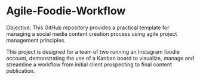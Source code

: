 # Agile-Foodie-Workflow

Objective: This GitHub repository provides a practical template for managing a social media content creation process using agile project management principles.

This project is designed for a team of two running an Instagram foodie account, demonstrating the use of a Kanban board to visualize, manage and streamline a workflow from initial client prospecting to final content publication.
